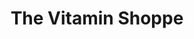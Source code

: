 ---
title: "The Vitamin Shoppe"
url: /huntsville/the-vitamin-shoppe/
shop: nutrition supplements
---